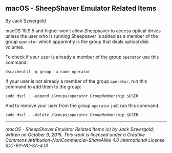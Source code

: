 ## macOS - SheepShaver Emulator Related Items

By Jack Szwergold

macOS 10.9.5 and higher won’t allow Sheepsaver to access optical drives unless the user who is running Sheepsaver is added as a member of the group `operator` which apparently is the group that deals optical disk volumes.

To check if your user is already a member of the group `operator` use this command:

    dscacheutil -q group -a name operator

If your user is not already a member of the group `operator`, run this command to add them to the group:

    sudo dscl . -append /Groups/operator GroupMembership $USER

And to remove your user from the group `operator` just run this command:

	sudo dscl . -delete /Groups/operator GroupMembership $USER

***

*macOS - SheepShaver Emulator Related Items (c) by Jack Szwergold; written on October 9, 2015. This work is licensed under a Creative Commons Attribution-NonCommercial-ShareAlike 4.0 International License (CC-BY-NC-SA-4.0).*
